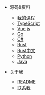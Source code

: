 * 源码&资料
  * [我的课程](https://learn.microsoft.com/zh-cn/training/)
  * [TypeScript](https://github.com/wangdoc/typescript-tutorial)
  * [Vue.js](https://developer.mozilla.org/zh-CN/docs/Learn/Tools_and_testing/Client-side_JavaScript_frameworks/Vue_getting_started)
  * [Go](https://learn.microsoft.com/zh-cn/training/paths/go-first-steps/)
  * [C#](https://learn.microsoft.com/zh-cn/training/paths/get-started-c-sharp-part-1/)
  * [Rust](https://doc.rust-lang.org/book/)
  * [Rust中文](https://github.com/KaiserY/trpl-zh-cn)
  * [Python](https://www.runoob.com/python3/python3-tutorial.html)
  * [Java](https://www.runoob.com/java/java-tutorial.html)

* 关于我
  * [README](README.md)
  * [联系我](联系我.md)
